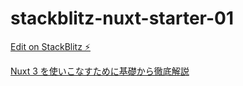 # stackblitz-nuxt-starter-01

[Edit on StackBlitz ⚡️](https://stackblitz.com/edit/nuxt-starter-twaoct)

[Nuxt 3 を使いこなすために基礎から徹底解説](https://reffect.co.jp/vue/nuxt3)
